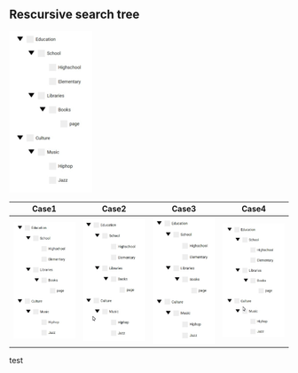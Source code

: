 ## Rescursive search tree


<img src="./assets/treeview.gif" width="150" />

| Case1  | Case2 | Case3 | Case4 |
| ------------- | ------------- | ------------- | ------------- |
| <img src="./assets/treviewcase1.gif" width="150" />  | <img src="./assets/treewviewcase1b.gif" width="150" /> | <img src="./assets/treeviewcase2.gif" width="150" /> | <img src="./assets/treeviewcase3.gif" width="150" />

test 